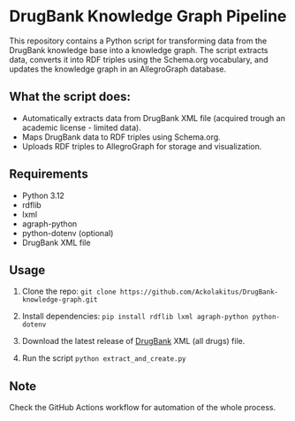 # DrugBank Knowledge Graph Pipeline

This repository contains a Python script for transforming data from the DrugBank knowledge base into a knowledge graph. The script extracts data, converts it into RDF triples using the Schema.org vocabulary, and updates the knowledge graph in an AllegroGraph database.

## What the script does:
- Automatically extracts data from DrugBank XML file (acquired trough an academic license - limited data).
- Maps DrugBank data to RDF triples using Schema.org.
- Uploads RDF triples to AllegroGraph for storage and visualization.

## Requirements
- Python 3.12
- rdflib
- lxml
- agraph-python
- python-dotenv (optional)
- DrugBank XML file

## Usage
1. Clone the repo: `git clone https://github.com/Ackolakitus/DrugBank-knowledge-graph.git`

2. Install dependencies: `pip install rdflib lxml agraph-python python-dotenv`

3. Download the latest release of [DrugBank](https://go.drugbank.com/releases) XML (all drugs) file.

4. Run the script `python extract_and_create.py`

## Note

Check the GitHub Actions workflow for automation of the whole process.
